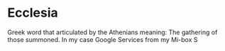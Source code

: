 # Ecclesia
Greek word that articulated by the Athenians meaning: The gathering of those summoned. In my case  Google Services from my  Mi-box S
